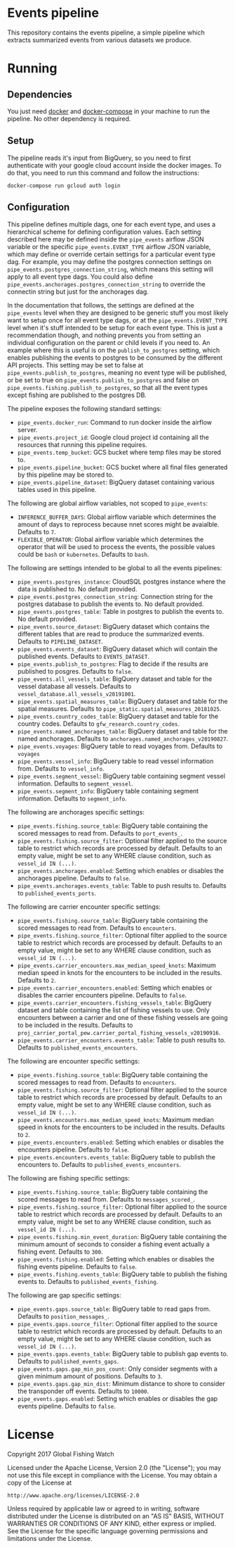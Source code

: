 # Events pipeline

This repository contains the events pipeline, a simple pipeline which extracts summarized events from various datasets we produce.

# Running

## Dependencies

You just need [docker](https://www.docker.com/) and [docker-compose](https://docs.docker.com/compose/) in your machine to run the pipeline. No other dependency is required.

## Setup

The pipeline reads it's input from BigQuery, so you need to first authenticate with your google cloud account inside the docker images. To do that, you need to run this command and follow the instructions:

```
docker-compose run gcloud auth login
```

## Configuration

This pipeline defines multiple dags, one for each event type, and uses a hierarchical scheme for defining configuration values. Each setting described here may be defined inside the `pipe_events` airflow JSON variable or the specific `pipe_events.EVENT_TYPE` airflow JSON variable, which may define or override certain settings for a particular event type dag.  For example, you may define the postgres connection settings on `pipe_events.postgres_connection_string`, which means this setting will apply to all event type dags. You could also define `pipe_events.anchorages.postgres_connection_string` to override the connectin string but just for the anchorages dag.

In the documentation that follows, the settings are defined at the `pipe_events` level when they are designed to be generic stuff you most likely want to setup once for all event type dags, or at the `pipe_events.EVENT_TYPE` level when it's stuff intended to be setup for each event type. This is just a recommendation though, and nothing prevents you from setting an individual configuration on the parent or child levels if you need to. An example where this is useful is on the `publish_to_postgres` setting, which enables publishing the events to postgres to be consumed by the different API projects. This setting may be set to false at `pipe_events.publish_to_postgres`, meaning no event type will be published, or be set to true on `pipe_events.publish_to_postgres` and false on `pipe_events.fishing.publish_to_postgres`, so that all the event types except fishing are published to the postgres DB.

The pipeline exposes the following standard settings:

* `pipe_events.docker_run`: Command to run docker inside the airflow server.
* `pipe_events.project_id`: Google cloud project id containing all the resources that running this pipeline requires.
* `pipe_events.temp_bucket`: GCS bucket where temp files may be stored to.
* `pipe_events.pipeline_bucket`: GCS bucket where all final files generated by this pipeline may be stored to.
* `pipe_events.pipeline_dataset`: BigQuery dataset containing various tables used in this pipeline.

The following are global airflow variables, not scoped to `pipe_events`:

* `INFERENCE_BUFFER_DAYS`: Global airflow variable which determines the amount of days to reprocess because nnet scores might be avaialble. Defaults to `7`.
* `FLEXIBLE_OPERATOR`: Global airflow variable which determines the operator that will be used to process the events, the possible values could be `bash` or `kubernetes`. Defaults to `bash`.

The following are settings intended to be global to all the events pipelines:

* `pipe_events.postgres_instance`: CloudSQL postgres instance where the data is published to. No default provided.
* `pipe_events.postgres_connection_string`: Connection string for the postgres database to publish the events to. No default provided.
* `pipe_events.postgres_table`: Table in postgres to publish the events to. No default provided.
* `pipe_events.source_dataset`: BigQuery dataset which contains the different tables that are read to produce the summarized events. Defaults to `PIPELINE_DATASET`.
* `pipe_events.events_dataset`: BigQuery dataset which will contain the published events. Defaults to `EVENTS_DATASET`.
* `pipe_events.publish_to_postgres`: Flag to decide if the results are published to posgres. Defaults to `false`.
* `pipe_events.all_vessels_table`:  BigQuery dataset and table for the vessel database all vessels. Defaults to `vessel_database.all_vessels_v20191001`.
* `pipe_events.spatial_measures_table`: BigQuery dataset and table for the spatial measures. Defaults to `pipe_static.spatial_measures_20181025`.
* `pipe_events.country_codes_table`: BigQuery dataset and table for the country codes. Defaults to `gfw_research.country_codes`.
* `pipe_events.named_anchorages_table`: BigQuery dataset and table for the named anchorages. Defaults to `anchorages.named_anchorages_v20190827`.
* `pipe_events.voyages`: BigQuery table to read voyages from. Defaults to `voyages`
* `pipe_events.vessel_info`: BigQuery table to read vessel information from. Defaults to `vessel_info`.
* `pipe_events.segment_vessel`: BigQuery table containing segment vessel information. Defaults to `segment_vessel`.
* `pipe_events.segment_info`: BigQuery table containing segment information. Defaults to `segment_info`.

The following are anchorages specific settings:

* `pipe_events.fishing.source_table`: BigQuery table containing the scored messages to read from. Defaults to `port_events_`.
* `pipe_events.fishing.source_filter`: Optional filter applied to the source table to restrict which records are processed by default. Defaults to an empty value, might be set to any WHERE clause condition, such as `vessel_id IN (...)`.
* `pipe_events.anchorages.enabled`: Setting which enables or disables the anchorages pipeline. Defaults to `false`.
* `pipe_events.anchorages.events_table`: Table to push results to. Defaults to `published_events_ports`.

The following are carrier encounter specific settings:

* `pipe_events.fishing.source_table`: BigQuery table containing the scored messages to read from. Defaults to `encounters`.
* `pipe_events.fishing.source_filter`: Optional filter applied to the source table to restrict which records are processed by default. Defaults to an empty value, might be set to any WHERE clause condition, such as `vessel_id IN (...)`.
* `pipe_events.carrier_encounters.max_median_speed_knots`: Maximum median speed in knots for the encounters to be included in the results. Defaults to `2`.
* `pipe_events.carrier_encounters.enabled`: Setting which enables or disables the carrier encounters pipeline. Defaults to `false`.
* `pipe_events.carrier_encounters.fishing_vessels_table`: BigQuery dataset and table containing the list of fishing vessels to use. Only encounters between a carrier and one of these fishing vessels are going to be included in the results. Defaults to `proj_carrier_portal_pew.carrier_portal_fishing_vessels_v20190916`.
* `pipe_events.carrier_encounters.events_table`: Table to push results to. Defaults to `published_events_encounters`.

The following are encounter specific settings:

* `pipe_events.fishing.source_table`: BigQuery table containing the scored messages to read from. Defaults to `encounters`.
* `pipe_events.fishing.source_filter`: Optional filter applied to the source table to restrict which records are processed by default. Defaults to an empty value, might be set to any WHERE clause condition, such as `vessel_id IN (...)`.
* `pipe_events.encounters.max_median_speed_knots`: Maximum median speed in knots for the encounters to be included in the results. Defaults to `2`.
* `pipe_events.encounters.enabled`: Setting which enables or disables the encounters pipeline. Defaults to `false`.
* `pipe_events.encounters.events_table`: BigQuery table to publish the encounters to. Defaults to `published_events_encounters`.

The following are fishing specific settings:

* `pipe_events.fishing.source_table`: BigQuery table containing the scored messages to read from. Defaults to `messages_scored_`.
* `pipe_events.fishing.source_filter`: Optional filter applied to the source table to restrict which records are processed by default. Defaults to an empty value, might be set to any WHERE clause condition, such as `vessel_id IN (...)`.
* `pipe_events.fishing.min_event_duration`: BigQuery table containing the minimum amount of seconds to consider a fishing event actually a fishing event. Defaults to `300`.
* `pipe_events.fishing.enabled`: Setting which enables or disables the fishing events pipeline. Defaults to `false`.
* `pipe_events.fishing.events_table`: BigQuery table to publish the fishing events to. Defaults to `published_events_fishing`.

The following are gap specific settings:

* `pipe_events.gaps.source_table`: BigQuery table to read gaps from. Defaults to `position_messages_`.
* `pipe_events.gaps.source_filter`: Optional filter applied to the source table to restrict which records are processed by default. Defaults to an empty value, might be set to any WHERE clause condition, such as `vessel_id IN (...)`.
* `pipe_events.gaps.events_table`: BigQuery table to publish gap events to. Defaults to `published_events_gaps`.
* `pipe_events.gaps.gap_min_pos_count`: Only consider segments with a given minimum amount of positions. Defaults to `3`.
* `pipe_events.gaps.gap_min_dist`: Minimum distance to shore to consider the transponder off events. Defaults to `10000`.
* `pipe_events.gaps.enabled`: Setting which enables or disables the gap events pipeline. Defaults to `false`.

# License

Copyright 2017 Global Fishing Watch

Licensed under the Apache License, Version 2.0 (the "License");
you may not use this file except in compliance with the License.
You may obtain a copy of the License at

    http://www.apache.org/licenses/LICENSE-2.0

Unless required by applicable law or agreed to in writing, software
distributed under the License is distributed on an "AS IS" BASIS,
WITHOUT WARRANTIES OR CONDITIONS OF ANY KIND, either express or implied.
See the License for the specific language governing permissions and
limitations under the License.
